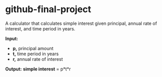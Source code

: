 # github-final-project

A calculator that calculates simple interest given principal, annual rate of interest, and time period in years.

__Input:__

  - __p,__ principal amount
  - __t,__ time period in years
  - __r,__ annual rate of interest
  
__Output:__
  __simple interest__ = p\*t\*r
